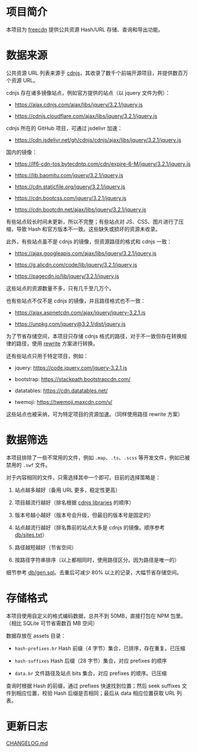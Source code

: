 # 项目简介

本项目为 [freecdn](https://github.com/EtherDream/freecdn) 提供公共资源 Hash/URL 存储、查询和导出功能。


# 数据来源

公共资源 URL 列表来源于 [cdnjs](https://cdnjs.com/)，其收录了数千个前端开源项目，并提供数百万个资源 URL。

cdnjs 存在诸多镜像站点，例如官方提供的站点（以 jquery 文件为例）：

* https://ajax.cdnjs.com/ajax/libs/jquery/3.2.1/jquery.js

* https://cdnjs.cloudflare.com/ajax/libs/jquery/3.2.1/jquery.js

cdnjs 所在的 GitHub 项目，可通过 jsdelivr 加速：

* https://cdn.jsdelivr.net/gh/cdnjs/cdnjs/ajax/libs/jquery/3.2.1/jquery.js

国内的镜像：

* https://lf6-cdn-tos.bytecdntp.com/cdn/expire-6-M/jquery/3.2.1/jquery.js

* https://lib.baomitu.com/jquery/3.2.1/jquery.js

* https://cdn.staticfile.org/jquery/3.2.1/jquery.js

* https://cdn.bootcss.com/jquery/3.2.1/jquery.js

* https://cdn.bootcdn.net/ajax/libs/jquery/3.2.1/jquery.js

有些站点较长时间未更新，所以不完整；有些站点对 JS、CSS、图片进行了压缩，导致 Hash 和官方版本不一致。这些缺失或损坏的资源未收录。

此外，有些站点虽不是 cdnjs 的镜像，但资源路径的格式和 cdnjs 一致：

* https://ajax.googleapis.com/ajax/libs/jquery/3.2.1/jquery.js

* https://g.alicdn.com/code/lib/jquery/3.2.1/jquery.js

* https://pagecdn.io/lib/jquery/3.2.1/jquery.js

这些站点的资源数量不多，只有几千至几万个。

也有些站点不仅不是 cdnjs 的镜像，并且路径格式也不一致：

* https://ajax.aspnetcdn.com/ajax/jquery/jquery-3.2.1.js

* https://unpkg.com/jquery@3.2.1/dist/jquery.js

为了节省存储空间，本项目只存储 cdnjs 格式的路径，对于不一致但存在转换规律的路径，使用 [rewrite](src/siteinfo.ts) 方案进行转换。

还有些站点只用于特定项目，例如：

* jquery: https://code.jquery.com/jquery-3.2.1.js

* bootstrap: https://stackpath.bootstrapcdn.com/

* datatables: https://cdn.datatables.net/

* twemoji: https://twemoji.maxcdn.com/v/

这些站点也被采纳，可为特定项目的资源加速。（同样使用路径 rewrite 方案）


# 数据筛选

本项目排除了一些不常用的文件，例如 `.map`、`.ts`、`.scss` 等开发文件，例如已被禁用的 `.swf` 文件。

对于内容相同的文件，只需选择其中一个即可。目前的选择策略是：

1. 站点越多越好（备用 URL 更多，稳定性更高）

2. 项目越流行越好（排名根据 [cdnjs libraries](https://api.cdnjs.com/libraries?output=human) 的顺序）

3. 版本号越小越好（版本号会升级，但最旧的版本号是固定的）

4. 站点越流行越好（排名靠前的站点大多是 cdnjs 的镜像。顺序参考 [db/sites.txt](db/sites.txt)）

5. 路径越短越好（节省空间）

6. 按路径字符串排序（以上都相同时，使用路径区分。因为路径是唯一的）

细节参考 [db/gen.sql](db/gen.sql)。去重后可减少 80% 以上的记录，大幅节省存储空间。


# 存储格式

本项目使用自定义的格式编码数据，总共不到 50MB，直接打包在 NPM 包里。（相比 SQLite 可节省需数百 MB 空间）

数据存放在 assets 目录：

* `hash-prefixes.br` Hash 前缀（4 字节）集合，已排序，存在重复。已压缩

* `hash-suffixes` Hash 后缀（28 字节）集合，对应 prefixes 的顺序

* `data.br` 文件路径及站点 bits 集合，对应 prefixes 的顺序。已压缩

查询时根据 Hash 的前缀，通过 prefixes 快速找到位置；然后 seek suffixes 文件到相应位置，校验 Hash 后缀是否相同；最后从 data 相应位置获取 URL 列表。


# 更新日志

[CHANGELOG.md](CHANGELOG.md)
